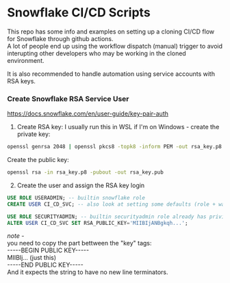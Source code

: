 # Snowflake CI/CD Scripts

This repo has some info and examples on setting up a cloning CI/CD flow for Snowflake through github actions.  
A lot of people end up using the workflow dispatch (manual) trigger to avoid interupting other developers who may be working in the cloned environment.  

It is also recommended to handle automation using service accounts with RSA keys.  

### Create Snowflake RSA Service User
https://docs.snowflake.com/en/user-guide/key-pair-auth  

1. Create RSA key:
I usually run this in WSL if I'm on Windows - create the private key:
```bash
openssl genrsa 2048 | openssl pkcs8 -topk8 -inform PEM -out rsa_key.p8 -nocrypt
```
Create the public key:
```bash
openssl rsa -in rsa_key.p8 -pubout -out rsa_key.pub
```

2. Create the user and assign the RSA key login

```sql
USE ROLE USERADMIN; -- builtin snowflake role
CREATE USER CI_CD_SVC; -- also look at setting some defaults (role + warehouse for the svc account)
```

```sql
USE ROLE SECURITYADMIN; -- builtin securityadmin role already has privileges to set rsa key
ALTER USER CI_CD_SVC SET RSA_PUBLIC_KEY='MIIBIjANBgkqh...';
```
*note -*  
you need to copy the part bettween the "key" tags:  
-----BEGIN PUBLIC KEY-----  
MIIBIj... (just this)  
-----END PUBLIC KEY-----  
And it expects the string to have no new line terminators.   

